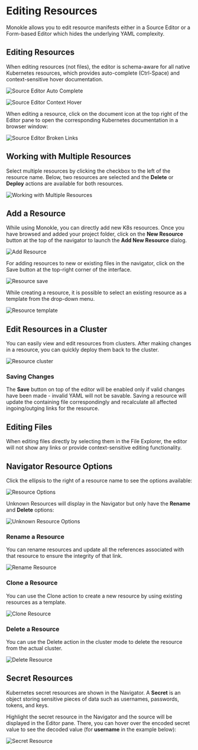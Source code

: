 # Editing Resources

Monokle allows you to edit resource manifests either in a Source Editor or a Form-based Editor which hides the underlying YAML complexity.

<!--- ## **Source Editor**

Selecting either a file or resource will show its contents in the Source Editor to the right. The editor will syntax-highlight for
YAML and provide context-sensitive help and auto-complete functionality for standard Kubernetes objects.

Right-clicking in the editor shows a list of available commands. Pressing F1 opens its command-palette:

![Source Editor Command Palette](img/source-editor-command-palette-1.5.0.png) -->

## **Editing Resources**

When editing resources (not files), the editor is schema-aware for all native Kubernetes resources, which provides
auto-complete (Ctrl-Space) and context-sensitive hover documentation.

![Source Editor Auto Complete](img/source-editor-auto-complete-1.5.0.png)

![Source Editor Context Hover](img/source-editor-context-hover.png)

When editing a resource, click on the document icon at the top right of the Editor pane to open the corresponding Kubernetes documentation in a browser window:

![Source Editor Broken Links](img/resource-open-k8s-documentation-1.5.0.png) 

<!---### **Resource Links**

Resource links are marked in the gutter and underlined in the Editor, with corresponding hover/popup windows to show linked resources:

![Source Editor Resource Links](img/source-editor-resource-links.png)

Broken links are shown with yellow triangles in the Editor as in the Navigator:

![Source Editor Broken Links](img/source-editor-broken-links.png)

While hovering over a broken link in the Editor, a pop-up window will allow you to create that resource:

![Create Resource Broken Links](img/create-resource-unsatisfied-link-1.5.0.png)-->

## **Working with Multiple Resources**

Select multiple resources by clicking the checkbox to the left of the resource name. Below, two resources are selected and the **Delete** or **Deploy** actions are available for both resources.

![Working with Multiple Resources](img/select-multi-resource-1.6.0.png) 

## **Add a Resource**

While using Monokle, you can directly add new K8s resources. Once you have browsed and added your project folder, click on the **New Resource** button at the top of the navigator to launch the **Add New Resource** dialog.

![Add Resource](img/add-resource-1.5.0.png)

For adding resources to new or existing files in the navigator, click on the Save button at the top-right corner of the interface.

![Resource save](img/add-resource-save.png)

While creating a resource, it is possible to select an existing resource as a template from the drop-down menu. 

![Resource template](img/template.png)

## **Edit Resources in a Cluster**

You can easily view and edit resources from clusters. After making changes in a resource, you can quickly deploy them back to the cluster.

![Resource cluster](img/deploy-to-cluster-1.5.0.png)

### **Saving Changes**

The **Save** button on top of the editor will be enabled only if valid changes have been made - invalid YAML will not be savable. Saving a resource will update the containing file correspondingly and recalculate all affected ingoing/outging links for
the resource.

## **Editing Files**

When editing files directly by selecting them in the File Explorer, the editor will not show any links or provide context-sensitive editing functionality.

<!---## **ConfigMap Properties Form**

In version 1.4.0, Monokle shows properties for ConfigMap resources only:

![Form Editor](img/form-editor-1.5.0.png)

Clicking "ConfigMap" at the top of the Editor opens the  form fields editor for key ConfigMap properties, allowing you to edit/discover all available properties without 
having to learn or lookup the corresponding YAML/resource documentation. Any changes made and saved (with the Save button on the top right)
are written back to the underlying YAML. 

**Check out [this tutorial](tutorials/how-to-create-and-edit-configmap.md) for more details 
on how to use the Form Editor for ConfigMaps.**-->

## **Navigator Resource Options**

Click the ellipsis to the right of a resource name to see the options available:

![Resource Options](img/navigator-resource-options-1.6.0.png)

Unknown Resources will display in the Navigator but only have the **Rename** and **Delete** options:

![Unknown Resource Options](img/navigator-unknown-resource-options-1.6.0.png)

### **Rename a Resource**

You can rename resources and update all the references associated with that resource to ensure the integrity of that link.

![Rename Resource](img/rename.png)

### **Clone a Resource**

You can use the Clone action to create a new resource by using existing resources as a template. 

![Clone Resource](img/clone.png)

### **Delete a Resource**

You can use the Delete action in the cluster mode to delete the resource from the actual cluster. 

![Delete Resource](img/delete.png)

## **Secret Resources**

Kubernetes secret resources are shown in the Navigator. A **Secret** is an object storing sensitive pieces of data such as usernames, passwords, tokens, and keys.

Highlight the secret resource in the Navigator and the source will be displayed in the Editor pane. There, you can hover over the encoded secret value to see the decoded value (for **username** in the example below):

![Secret Resource](img/secret-resource-hover-2-1.6.0.png)